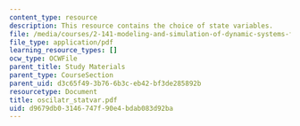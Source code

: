 ```yaml
---
content_type: resource
description: This resource contains the choice of state variables.
file: /media/courses/2-141-modeling-and-simulation-of-dynamic-systems-fall-2006/d9679db03146747f90e4bdab083d92ba_oscilatr_statvar.pdf
file_type: application/pdf
learning_resource_types: []
ocw_type: OCWFile
parent_title: Study Materials
parent_type: CourseSection
parent_uid: d3c65f49-3b76-6b3c-eb42-bf3de285892b
resourcetype: Document
title: oscilatr_statvar.pdf
uid: d9679db0-3146-747f-90e4-bdab083d92ba
---
```

